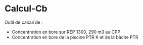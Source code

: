 # Calcul-Cb
Outil de calcul de :
  - Concentration en bore sur REP 1300, 290 m3 au CPP
  - Concentration en bore de la piscine PTR K et de la bâche PTR
